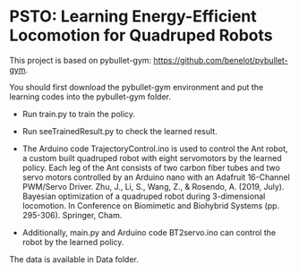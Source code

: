 # PSTO: Learning Energy-Efficient Locomotion for Quadruped Robots
This project is based on pybullet-gym: https://github.com/benelot/pybullet-gym.

You should first download the pybullet-gym environment and put the learning codes into the pybullet-gym folder.

* Run train.py to train the policy.

* Run seeTrainedResult.py to check the learned result.

* The Arduino code TrajectoryControl.ino is used to control the Ant robot, a custom built quadruped robot with eight servomotors by the learned policy. Each leg of the Ant consists of two carbon fiber tubes and two servo motors controlled by an Arduino nano with an Adafruit 16-Channel PWM/Servo Driver. Zhu, J., Li, S., Wang, Z., \& Rosendo, A. (2019, July). Bayesian optimization of a quadruped robot during 3-dimensional locomotion. In Conference on Biomimetic and Biohybrid Systems (pp. 295-306). Springer, Cham.

* Additionally, main.py and Arduino code BT2servo.ino can control the robot by the learned policy.

The data is available in Data folder.
